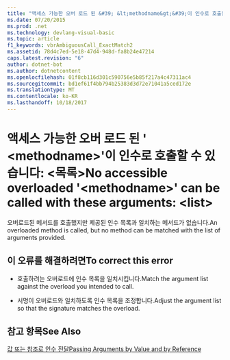 ```yaml
---
title: "액세스 가능한 오버 로드 된 &#39; &lt;methodname&gt;&#39;이 인수로 호출할 수 있습니다: &lt;목록&gt;"
ms.date: 07/20/2015
ms.prod: .net
ms.technology: devlang-visual-basic
ms.topic: article
f1_keywords: vbrAmbiguousCall_ExactMatch2
ms.assetid: 78d4c7ed-5e18-47d4-948d-fa8b24e47214
caps.latest.revision: "6"
author: dotnet-bot
ms.author: dotnetcontent
ms.openlocfilehash: 01f8cb116d301c590756e5b85f217a4c47311ac4
ms.sourcegitcommit: bd1ef61f4bb794b25383d3d72e71041a5ced172e
ms.translationtype: MT
ms.contentlocale: ko-KR
ms.lasthandoff: 10/18/2017
---
```

# <a name="no-accessible-overloaded-39ltmethodnamegt39-can-be-called-with-these-arguments-ltlistgt"></a><span data-ttu-id="14c88-102">액세스 가능한 오버 로드 된 &#39; &lt;methodname&gt;&#39;이 인수로 호출할 수 있습니다: &lt;목록&gt;</span><span class="sxs-lookup"><span data-stu-id="14c88-102">No accessible overloaded &#39;&lt;methodname&gt;&#39; can be called with these arguments: &lt;list&gt;</span></span>
<span data-ttu-id="14c88-103">오버로드된 메서드를 호출했지만 제공된 인수 목록과 일치하는 메서드가 없습니다.</span><span class="sxs-lookup"><span data-stu-id="14c88-103">An overloaded method is called, but no method can be matched with the list of arguments provided.</span></span>  
  
## <a name="to-correct-this-error"></a><span data-ttu-id="14c88-104">이 오류를 해결하려면</span><span class="sxs-lookup"><span data-stu-id="14c88-104">To correct this error</span></span>  
  
-   <span data-ttu-id="14c88-105">호출하려는 오버로드에 인수 목록을 일치시킵니다.</span><span class="sxs-lookup"><span data-stu-id="14c88-105">Match the argument list against the overload you intended to call.</span></span>  
  
-   <span data-ttu-id="14c88-106">서명이 오버로드와 일치하도록 인수 목록을 조정합니다.</span><span class="sxs-lookup"><span data-stu-id="14c88-106">Adjust the argument list so that the signature matches the overload.</span></span>  
  
## <a name="see-also"></a><span data-ttu-id="14c88-107">참고 항목</span><span class="sxs-lookup"><span data-stu-id="14c88-107">See Also</span></span>  
 [<span data-ttu-id="14c88-108">값 또는 참조로 인수 전달</span><span class="sxs-lookup"><span data-stu-id="14c88-108">Passing Arguments by Value and by Reference</span></span>](../../visual-basic/programming-guide/language-features/procedures/passing-arguments-by-value-and-by-reference.md)
